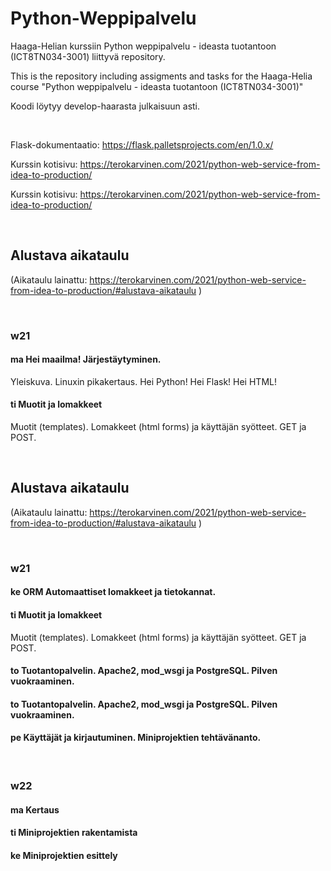 # Python-Weppipalvelu


Haaga-Helian kurssiin Python weppipalvelu - ideasta tuotantoon (ICT8TN034-3001) liittyvä repository.


This is the repository including assigments and tasks for the Haaga-Helia course "Python weppipalvelu - ideasta tuotantoon (ICT8TN034-3001)"

Koodi löytyy develop-haarasta julkaisuun asti.

&nbsp;

Flask-dokumentaatio: 
https://flask.palletsprojects.com/en/1.0.x/ 

Kurssin kotisivu: https://terokarvinen.com/2021/python-web-service-from-idea-to-production/ 


Kurssin kotisivu: https://terokarvinen.com/2021/python-web-service-from-idea-to-production/ 

&nbsp;

## Alustava aikataulu
(Aikataulu lainattu: https://terokarvinen.com/2021/python-web-service-from-idea-to-production/#alustava-aikataulu )



&nbsp;

### w21


#### ma Hei maailma! Järjestäytyminen.
 Yleiskuva. Linuxin pikakertaus. Hei Python! Hei Flask! Hei HTML!


#### ti Muotit ja lomakkeet 
Muotit (templates). Lomakkeet (html forms) ja käyttäjän syötteet. GET ja POST.

&nbsp;

## Alustava aikataulu
(Aikataulu lainattu: https://terokarvinen.com/2021/python-web-service-from-idea-to-production/#alustava-aikataulu )


&nbsp;


### w21

#### ke ORM Automaattiset lomakkeet ja tietokannat.

#### ti Muotit ja lomakkeet 
Muotit (templates). Lomakkeet (html forms) ja käyttäjän syötteet. GET ja POST.

#### to Tuotantopalvelin. Apache2, mod_wsgi ja PostgreSQL. Pilven vuokraaminen.

#### to Tuotantopalvelin. Apache2, mod_wsgi ja PostgreSQL. Pilven vuokraaminen.

#### pe Käyttäjät ja kirjautuminen. Miniprojektien tehtävänanto.

&nbsp;

### w22

#### ma Kertaus

#### ti Miniprojektien rakentamista

#### ke Miniprojektien esittely

